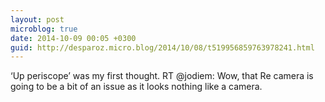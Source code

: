 ```yaml
---
layout: post
microblog: true
date: 2014-10-09 00:05 +0300
guid: http://desparoz.micro.blog/2014/10/08/t519956859763978241.html
---
```

‘Up periscope’ was my first thought. RT @jodiem: Wow, that Re camera is going to be a bit of an issue as it looks nothing like a camera.
